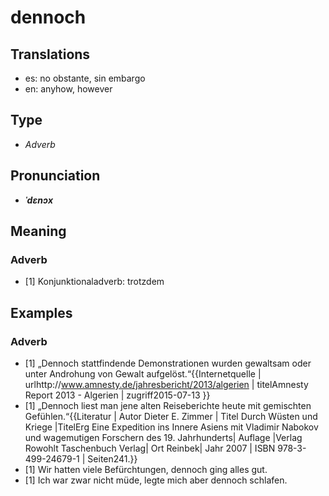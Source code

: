# dennoch
## Translations
- es: no obstante, sin embargo
- en: anyhow, however
## Type
- _Adverb_
## Pronunciation
- **_ˈdɛnɔx_**
## Meaning
### Adverb
- [1] Konjunktionaladverb: trotzdem
## Examples
### Adverb
- [1] „Dennoch stattfindende Demonstrationen wurden gewaltsam oder unter Androhung von Gewalt aufgelöst.“<ref>{{Internetquelle | urlhttp://www.amnesty.de/jahresbericht/2013/algerien | titelAmnesty Report 2013 - Algerien | zugriff2015-07-13 }}</ref>
- [1] „Dennoch liest man jene alten Reiseberichte heute mit gemischten Gefühlen.“<ref>{{Literatur | Autor Dieter E. Zimmer | Titel Durch Wüsten und Kriege |TitelErg Eine Expedition ins Innere Asiens mit Vladimir Nabokov und wagemutigen Forschern des 19. Jahrhunderts| Auflage |Verlag Rowohlt Taschenbuch Verlag| Ort Reinbek| Jahr 2007 | ISBN 978-3-499-24679-1 | Seiten241.}}</ref>
- [1] Wir hatten viele Befürchtungen, dennoch ging alles gut.
- [1] Ich war zwar nicht müde, legte mich aber dennoch schlafen.
